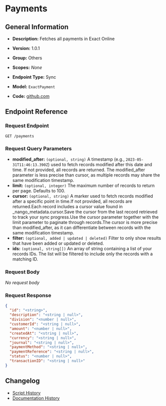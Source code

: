 <!-- BEGIN GENERATED CONTENT -->
# Payments

## General Information

- **Description:** Fetches all payments in Exact Online

- **Version:** 1.0.1
- **Group:** Others
- **Scopes:** _None_
- **Endpoint Type:** Sync
- **Model:** `ExactPayment`
- **Code:** [github.com](https://github.com/NangoHQ/integration-templates/tree/main/integrations/exact-online/syncs/payments.ts)


## Endpoint Reference

### Request Endpoint

`GET /payments`

### Request Query Parameters

- **modified_after:** `(optional, string)` A timestamp (e.g., `2023-05-31T11:46:13.390Z`) used to fetch records modified after this date and time. If not provided, all records are returned. The modified_after parameter is less precise than cursor, as multiple records may share the same modification timestamp.
- **limit:** `(optional, integer)` The maximum number of records to return per page. Defaults to 100.
- **cursor:** `(optional, string)` A marker used to fetch records modified after a specific point in time.If not provided, all records are returned.Each record includes a cursor value found in _nango_metadata.cursor.Save the cursor from the last record retrieved to track your sync progress.Use the cursor parameter together with the limit parameter to paginate through records.The cursor is more precise than modified_after, as it can differentiate between records with the same modification timestamp.
- **filter:** `(optional, added | updated | deleted)` Filter to only show results that have been added or updated or deleted.
- **ids:** `(optional, string[])` An array of string containing a list of your records IDs. The list will be filtered to include only the records with a matching ID.

### Request Body

_No request body_

### Request Response

```json
{
  "id": "<string>",
  "description": "<string | null>",
  "division": "<number | null>",
  "customerId": "<string | null>",
  "amount": "<number | null>",
  "createdAt": "<string | null>",
  "currency": "<string | null>",
  "journal": "<string | null>",
  "paymentMethod": "<string | null>",
  "paymentReference": "<string | null>",
  "status": "<number | null>",
  "transactionID": "<string | null>"
}
```

## Changelog

- [Script History](https://github.com/NangoHQ/integration-templates/commits/main/integrations/exact-online/syncs/payments.ts)
- [Documentation History](https://github.com/NangoHQ/integration-templates/commits/main/integrations/exact-online/syncs/payments.md)

<!-- END  GENERATED CONTENT -->

